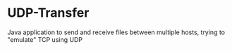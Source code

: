 # UDP-Transfer
Java application to send and receive files between multiple hosts, trying to "emulate" TCP using UDP
